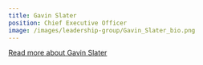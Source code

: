 ```yaml
---
title: Gavin Slater
position: Chief Executive Officer
image: /images/leadership-group/Gavin_Slater_bio.png
---
```


[Read more about Gavin Slater](/who-we-are/leadership/#gavin-slater----chief-executive-officer)
